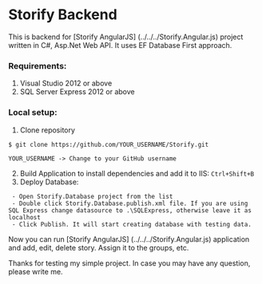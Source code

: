 # Storify Backend
This is backend for [Storify AngularJS] (../../../Storify.Angular.js) project written in C#, Asp.Net Web API. It uses EF Database First approach.

### Requirements:
1. Visual Studio 2012 or above
2. SQL Server Express 2012 or above 

### Local setup:
1. Clone repository 
```
$ git clone https://github.com/YOUR_USERNAME/Storify.git

YOUR_USERNAME -> Change to your GitHub username
```
2. Build Application to install dependencies and add it to IIS:  `Ctrl+Shift+B`
3. Deploy Database: 
```
 - Open Storify.Database project from the list
 - Double click Storify.Database.publish.xml file. If you are using SQL Express change datasource to .\SQLExpress, otherwise leave it as localhost
 - Click Publish. It will start creating database with testing data.
```

Now you can run [Storify AngularJS] (../../../Storify.Angular.js) application and add, edit, delete story. Assign it to the groups, etc.

Thanks for testing my simple project. In case you may have any question, please write me.

